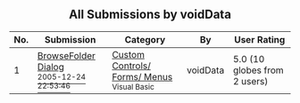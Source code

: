 ﻿<div align="center">

## All Submissions by voidData

</div>

No.  | Submission | Category | By   | User Rating
---- | ---------- | -------- | ---- | -----------
1 | [BrowseFolder Dialog<br /><sup>2005-12-24 22:53:46</sup>](https://github.com/Planet-Source-Code/voiddata-browsefolder-dialog__1-63819) | [Custom Controls/ Forms/  Menus<br /><sup>Visual Basic</sup>](../ByCategory/custom-controls-forms-menus__1-4.md) | voidData | 5.0 (10 globes from 2 users)
